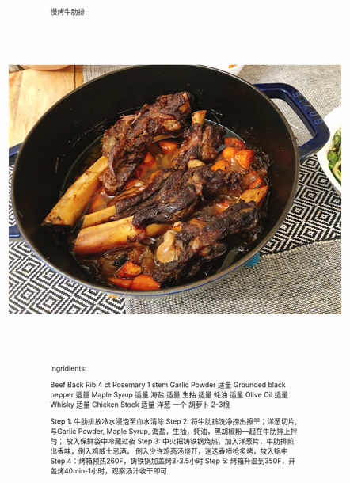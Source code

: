 慢烤牛肋排


<img src="../photos/慢烤牛肋排.JPG" style="transform:rotate(270deg);" width="800"/>

ingridients: 

Beef Back Rib			4 ct
Rosemary		   	    1 stem
Garlic Powder			适量
Grounded black pepper   适量
Maple Syrup				适量
海盐						适量
生抽						适量
蚝油						适量
Olive Oil				适量
Whisky					适量
Chicken Stock			适量
洋葱						一个
胡萝卜					2-3根

Step 1: 牛肋排放冷水浸泡至血水清除
Step 2: 将牛肋排洗净捞出擦干；洋葱切片, 与Garlic Powder, Maple Syrup, 海盐，生抽，蚝油，黑胡椒粉一起在牛肋排上拌匀； 放入保鲜袋中冷藏过夜
Step 3: 中火把铸铁锅烧热，加入洋葱片，牛肋排煎出香味，倒入鸡威士忌酒， 倒入少许鸡高汤烧开，迷迭香喷枪炙烤，放入锅中
Step 4：烤箱预热260F，铸铁锅加盖烤3-3.5小时
Step 5: 烤箱升温到350F，开盖烤40min-1小时，观察汤汁收干即可